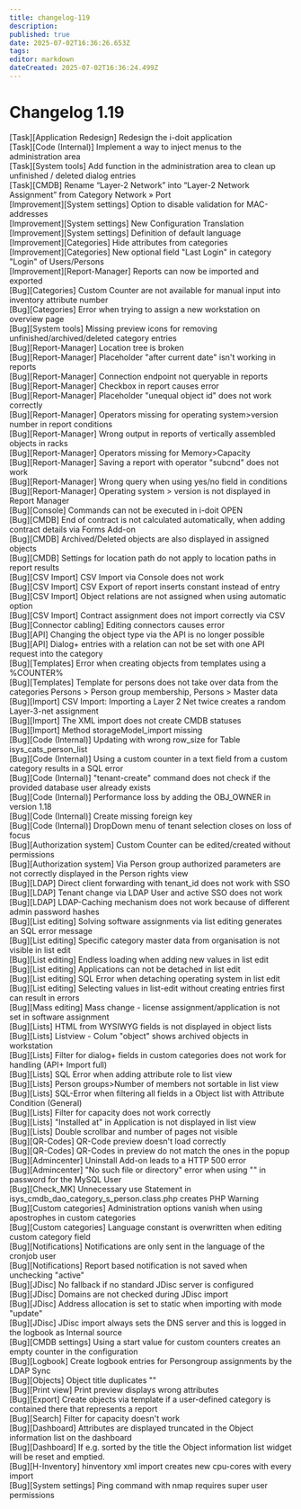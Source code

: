 ```yaml
---
title: changelog-119
description: 
published: true
date: 2025-07-02T16:36:26.653Z
tags: 
editor: markdown
dateCreated: 2025-07-02T16:36:24.499Z
---
```


# Changelog 1.19
<!-- cSpell:disable -->
<!-- markdownlint-disable MD052 -->
[Task][Application Redesign]   Redesign the i-doit application<br>
[Task][Code (Internal)]        Implement a way to inject menus to the administration area<br>
[Task][System tools]           Add function in the administration area to clean up unfinished / deleted dialog entries<br>
[Task][CMDB]                   Rename “Layer-2 Network” into “Layer-2 Network Assignment” from Category Network » Port<br>
[Improvement][System settings] Option to disable validation for MAC-addresses<br>
[Improvement][System settings] New Configuration Translation<br>
[Improvement][System settings] Definition of default language<br>
[Improvement][Categories]      Hide attributes from categories<br>
[Improvement][Categories]      New optional field "Last Login" in category "Login" of Users/Persons<br>
[Improvement][Report-Manager]  Reports can now be imported and exported<br>
[Bug][Categories]              Custom Counter are not available for manual input into inventory attribute number<br>
[Bug][Categories]              Error when trying to assign a new workstation on overview page<br>
[Bug][System tools]            Missing preview icons for removing unfinished/archived/deleted category entries<br>
[Bug][Report-Manager]          Location tree is broken<br>
[Bug][Report-Manager]          Placeholder "after current date" isn't working in reports<br>
[Bug][Report-Manager]          Connection endpoint not queryable in reports<br>
[Bug][Report-Manager]          Checkbox in report causes error<br>
[Bug][Report-Manager]          Placeholder "unequal object id" does not work correctly<br>
[Bug][Report-Manager]          Operators missing for operating system>version number in report conditions<br>
[Bug][Report-Manager]          Wrong output in reports of vertically assembled objects in racks<br>
[Bug][Report-Manager]          Operators missing for Memory>Capacity<br>
[Bug][Report-Manager]          Saving a report with operator "subcnd" does not work<br>
[Bug][Report-Manager]          Wrong query when using yes/no field in conditions<br>
[Bug][Report-Manager]          Operating system > version is not displayed in Report Manager<br>
[Bug][Console]                 Commands can not be executed in i-doit OPEN<br>
[Bug][CMDB]                    End of contract is not calculated automatically, when adding contract details via Forms Add-on<br>
[Bug][CMDB]                    Archived/Deleted objects are also displayed in assigned objects<br>
[Bug][CMDB]                    Settings for location path do not apply to location paths in report results<br>
[Bug][CSV Import]              CSV Import via Console does not work<br>
[Bug][CSV Import]              CSV Export of report inserts constant instead of entry<br>
[Bug][CSV Import]              Object relations are not assigned when using automatic option<br>
[Bug][CSV Import]              Contract assignment does not import correctly via CSV<br>
[Bug][Connector cabling]       Editing connectors causes error<br>
[Bug][API]                     Changing the object type via the API is no longer possible<br>
[Bug][API]                     Dialog+ entries with a relation can not be set with one API request into the category<br>
[Bug][Templates]               Error when creating objects from templates using a %COUNTER%<br>
[Bug][Templates]               Template for persons does not take over data from the categories Persons > Person group membership, Persons > Master data<br>
[Bug][Import]                  CSV Import: Importing a Layer 2 Net twice creates a random Layer-3-net assignment<br>
[Bug][Import]                  The XML import does not create CMDB statuses<br>
[Bug][Import]                  Method storageModel_import missing<br>
[Bug][Code (Internal)]         Updating with wrong row_size for Table isys_cats_person_list<br>
[Bug][Code (Internal)]         Using a custom counter in a text field from a custom category results in a SQL error<br>
[Bug][Code (Internal)]         "tenant-create" command does not check if the provided database user already exists<br>
[Bug][Code (Internal)]         Performance loss by adding the OBJ_OWNER in version 1.18<br>
[Bug][Code (Internal)]         Create missing foreign key<br>
[Bug][Code (Internal)]         DropDown menu of tenant selection closes on loss of focus<br>
[Bug][Authorization system]    Custom Counter can be edited/created without permissions<br>
[Bug][Authorization system]    Via Person group authorized parameters are not correctly displayed in the Person rights view<br>
[Bug][LDAP]                    Direct client forwarding with tenant_id does not work with SSO<br>
[Bug][LDAP]                    Tenant change via LDAP User and active SSO does not work<br>
[Bug][LDAP]                    LDAP-Caching mechanism does not work because of different admin password hashes<br>
[Bug][List editing]            Solving software assignments via list editing generates an SQL error message<br>
[Bug][List editing]            Specific category master data from organisation is not visible in list edit<br>
[Bug][List editing]            Endless loading when adding new values in list edit<br>
[Bug][List editing]            Applications can not be detached in list edit<br>
[Bug][List editing]            SQL Error when detaching operating system in list edit<br>
[Bug][List editing]            Selecting values in list-edit without creating entries first can result in errors<br>
[Bug][Mass editing]            Mass change - license assignment/application is not set in software assignment<br>
[Bug][Lists]                   HTML from WYSIWYG fields is not displayed in object lists<br>
[Bug][Lists]                   Listview - Colum "object" shows archived objects in workstation<br>
[Bug][Lists]                   Filter for dialog+ fields in custom categories does not work for handling (API+ Import full)<br>
[Bug][Lists]                   SQL Error when adding attribute role to list view<br>
[Bug][Lists]                   Person groups>Number of members not sortable in list view<br>
[Bug][Lists]                   SQL-Error when filtering all fields in a Object list with Attribute Condition (General)<br>
[Bug][Lists]                   Filter for capacity does not work correctly<br>
[Bug][Lists]                   "Installed at" in Application is not displayed in list view<br>
[Bug][Lists]                   Double scrollbar and number of pages not visible<br>
[Bug][QR-Codes]                QR-Code preview doesn't load correctly<br>
[Bug][QR-Codes]                QR-Codes in preview do not match the ones in the popup<br>
[Bug][Admincenter]             Uninstall Add-on leads to a HTTP 500 error<br>
[Bug][Admincenter]             "No such file or directory" error when using "\" in password for the MySQL User<br>
[Bug][Check_MK]                Unnecessary use Statement in isys_cmdb_dao_category_s_person.class.php creates PHP Warning<br>
[Bug][Custom categories]       Administration options vanish when using apostrophes in custom categories<br>
[Bug][Custom categories]       Language constant is overwritten when editing custom category field<br>
[Bug][Notifications]           Notifications are only sent in the language of the cronjob user<br>
[Bug][Notifications]           Report based notification is not saved when unchecking "active"<br>
[Bug][JDisc]                   No fallback if no standard JDisc server is configured<br>
[Bug][JDisc]                   Domains are not checked during JDisc import<br>
[Bug][JDisc]                   Address allocation is set to static when importing with mode "update"<br>
[Bug][JDisc]                   JDisc import always sets the DNS server and this is logged in the logbook as Internal source<br>
[Bug][CMDB settings]           Using a start value for custom counters creates an empty counter in the configuration<br>
[Bug][Logbook]                 Create logbook entries for Persongroup assignments by the LDAP Sync<br>
[Bug][Objects]                 Object title duplicates "\"<br>
[Bug][Print view]              Print preview displays wrong attributes<br>
[Bug][Export]                  Create objects via template if a user-defined category is contained there that represents a report<br>
[Bug][Search]                  Filter for capacity doesn't work<br>
[Bug][Dashboard]               Attributes are displayed truncated in the Object information list on the dashboard<br>
[Bug][Dashboard]               If e.g. sorted by the title the Object information list widget will be reset and emptied.<br>
[Bug][H-Inventory]             hinventory xml import creates new cpu-cores with every import<br>
[Bug][System settings]         Ping command with nmap requires super user permissions<br>
